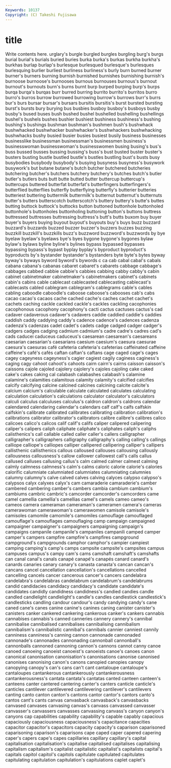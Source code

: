 ```yaml
---
Keywords: 10137 
Copyright: (C) Takeshi Fujisawa
---
```


# title

Write contents here.
urglary's burgle burgled burgles burgling burg's burgs
burial burial's burials buried buries burka burka's burkas burkha burkha's
burkhas burlap burlap's burlesque burlesqued burlesque's burlesques burlesquing burlier burliest
burliness burliness's burly burn burned burner burner's burners burning burnish
burnished burnishes burnishing burnish's burnoose burnoose's burnooses burnous burnouses burnous's
burnout burnout's burnouts burn's burns burnt burp burped burping burp's
burps burqa burqa's burqas burr burred burring burrito burrito's burritos
burro burro's burros burrow burrowed burrowing burrow's burrows burr's burrs
bur's burs bursar bursar's bursars bursitis bursitis's burst bursted bursting
burst's bursts bury burying bus busbies busboy busboy's busboys busby
busby's bused buses bush bushed bushel bushelled bushelling bushellings bushel's
bushels bushes bushier bushiest bushiness bushiness's bushing bushing's bushings bushman
bushman's bushmen bush's bushwhack bushwhacked bushwhacker bushwhacker's bushwhackers bushwhacking bushwhacks
bushy busied busier busies busiest busily business businesses businesslike businessman
businessman's businessmen business's businesswoman businesswoman's businesswomen busing busing's bus's buss
bussed busses bussing bussing's buss's bust busted buster buster's busters
busting bustle bustled bustle's bustles bustling bust's busts busy busybodies
busybody busybody's busying busyness busyness's busywork busywork's but butane butane's
butch butcher butchered butcheries butchering butcher's butchers butchery butchery's butches
butch's butler butler's butlers buts butt butte butted butter buttercup
buttercup's buttercups buttered butterfat butterfat's butterfingers butterfingers's butterflied butterflies butterfly
butterflying butterfly's butterier butteries butteriest buttering buttermilk buttermilk's butternut butternut's
butternuts butter's butters butterscotch butterscotch's buttery buttery's butte's buttes butting
buttock buttock's buttocks button buttoned buttonhole buttonholed buttonhole's buttonholes buttonholing
buttoning button's buttons buttress buttressed buttresses buttressing buttress's butt's butts
buxom buy buyer buyer's buyers buying buyout buyout's buyouts buy's
buys buzz buzzard buzzard's buzzards buzzed buzzer buzzer's buzzers buzzes
buzzing buzzkill buzzkill's buzzkills buzz's buzzword buzzword's buzzwords by bye
byelaw byelaw's byelaws bye's byes bygone bygone's bygones bylaw bylaw's
bylaws byline byline's bylines bypass bypassed bypasses bypassing bypass's bypast
byplay byplay's byproduct byproduct's byproducts by's bystander bystander's bystanders byte
byte's bytes byway byway's byways byword byword's bywords c ca
cab cabal cabal's cabals cabana cabana's cabanas cabaret cabaret's cabarets
cabbage cabbage's cabbages cabbed cabbie cabbie's cabbies cabbing cabby cabby's
cabin cabinet cabinetmaker cabinetmaker's cabinetmakers cabinet's cabinets cabin's cabins cable
cablecast cablecasted cablecasting cablecast's cablecasts cabled cablegram cablegram's cablegrams cable's
cables cabling caboodle caboodle's caboose caboose's cabooses cab's cabs cacao
cacao's cacaos cache cached cache's caches cachet cachet's cachets caching
cackle cackled cackle's cackles cackling cacophonies cacophonous cacophony cacophony's cacti
cactus cactuses cactus's cad cadaver cadaverous cadaver's cadavers caddie caddied
caddie's caddies caddish caddy caddying caddy's cadence cadence's cadences cadenza
cadenza's cadenzas cadet cadet's cadets cadge cadged cadger cadger's cadgers
cadges cadging cadmium cadmium's cadre cadre's cadres cad's cads caducei
caduceus caduceus's caesarean caesarean's caesareans caesarian caesarian's caesarians caesium caesium's
caesura caesurae caesura's caesuras café cafeteria cafeteria's cafeterias caffeinated caffeine
caffeine's café's cafés caftan caftan's caftans cage caged cage's cages
cagey cageyness cageyness's cagier cagiest cagily caginess caginess's caging cagy
cahoot cahoot's cahoots cairn cairn's cairns caisson caisson's caissons cajole
cajoled cajolery cajolery's cajoles cajoling cake caked cake's cakes caking
cal calabash calabashes calabash's calamine calamine's calamities calamitous calamity calamity's
calcified calcifies calcify calcifying calcine calcined calcines calcining calcite calcite's
calcium calcium's calculable calculate calculated calculates calculating calculation calculation's calculations
calculator calculator's calculators calculi calculus calculuses calculus's caldron caldron's caldrons
calendar calendared calendaring calendar's calendars calf calf's calfs calfskin calfskin's
calibrate calibrated calibrates calibrating calibration calibration's calibrations calibrator calibrator's calibrators
calibre calibre's calibres calico calicoes calico's calicos calif calif's califs
caliper calipered calipering caliper's calipers caliph caliphate caliphate's caliphates caliph's
caliphs calisthenics's call callable called caller caller's callers calligrapher calligrapher's
calligraphers calligraphy calligraphy's calling calling's callings calliope calliope's calliopes calliper
callipered callipering calliper's callipers callisthenic callisthenics callous calloused callouses callousing
callously callousness callousness's callow callower callowest call's calls callus callused
calluses callusing callus's calm calmed calmer calmest calming calmly calmness
calmness's calm's calms caloric calorie calorie's calories calorific calumniate calumniated
calumniates calumniating calumnies calumny calumny's calve calved calves calving calyces
calypso calypso's calypsos calyx calyxes calyx's cam camaraderie camaraderie's camber
cambered cambering camber's cambers cambia cambium cambium's cambiums cambric cambric's
camcorder camcorder's camcorders came camel camellia camellia's camellias camel's camels
cameo cameo's cameos camera cameraman cameraman's cameramen camera's cameras camerawoman
camerawoman's camerawomen camisole camisole's camisoles camomile camomile's camomiles camouflage camouflaged
camouflage's camouflages camouflaging camp campaign campaigned campaigner campaigner's campaigners campaigning
campaign's campaigns campanile campanile's campaniles campanili camped camper camper's campers
campfire campfire's campfires campground campground's campgrounds camphor camphor's campier campiest
camping camping's camp's camps campsite campsite's campsites campus campuses campus's
campy cam's cams camshaft camshaft's camshafts can canal canal's canals
canapé canapé's canapés canard canard's canards canaries canary canary's canasta
canasta's cancan cancan's cancans cancel cancellation cancellation's cancellations cancelled cancelling
cancels cancer cancerous cancer's cancers candelabra candelabra's candelabras candelabrum candelabrum's
candelabrums candid candidacies candidacy candidacy's candidate candidate's candidates candidly candidness
candidness's candied candies candle candled candlelight candlelight's candle's candles candlestick
candlestick's candlesticks candling candour candour's candy candying candy's cane caned
cane's canes canine canine's canines caning canister canister's canisters canker
cankered cankering cankerous canker's cankers cannabis cannabises cannabis's canned canneries
cannery cannery's cannibal cannibalise cannibalised cannibalises cannibalising cannibalism cannibalism's cannibalistic
cannibal's cannibals cannier canniest cannily canniness canniness's canning cannon cannonade
cannonaded cannonade's cannonades cannonading cannonball cannonball's cannonballs cannoned cannoning cannon's
cannons cannot canny canoe canoed canoeing canoeist canoeist's canoeists canoe's
canoes canon canonical canonisation canonisation's canonisations canonise canonised canonises canonising
canon's canons canopied canopies canopy canopying canopy's can's cans can't
cant cantaloupe cantaloupe's cantaloupes cantankerous cantankerously cantankerousness cantankerousness's cantata cantata's
cantatas canted canteen canteen's canteens canter cantered cantering canter's canters
canticle canticle's canticles cantilever cantilevered cantilevering cantilever's cantilevers canting canto
canton canton's cantons cantor cantor's cantors canto's cantos cant's cants
canvas canvasback canvasback's canvasbacks canvased canvases canvasing canvas's canvass canvassed
canvasser canvasser's canvassers canvasses canvassing canvass's canyon canyon's canyons cap
capabilities capability capability's capable capably capacious capaciously capaciousness capaciousness's capacitance
capacities capacitor capacitor's capacitors capacity capacity's caparison caparisoned caparisoning caparison's
caparisons cape caped caper capered capering caper's capers cape's capes
capillaries capillary capillary's capital capitalisation capitalisation's capitalise capitalised capitalises capitalising
capitalism capitalism's capitalist capitalistic capitalist's capitalists capital's capitals capitol capitol's
capitols capitulate capitulated capitulates capitulating capitulation capitulation's capitulations caplet caplet's
